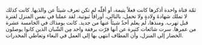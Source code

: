 ثمّة فتاة واحدة أذكرها كانت فعلاً يتيمة، أو أقلّه لم تكن تعرف شيئاً عن والدَيها. كانت كذلك لا تملك شهادةَ وِلادةٍ ولا تحمل، بالتالي، أوراقاً ثبوتية. لقد عملنا في نفس المنزل لفترة قبل تهرب. ومنذها، لم يعلم أحدٌ شيئاً عنها من جديد. كانت يومذاك في الخامسة عشرة من عمرها. سرت شائعات كثيرة عن أنها فرّت برفقة واحد مِن الشّبان الذين كانوا يوصلون الخضار إلى المنزل، وأن المطاف انتهى بها إلى العمل في البغاء وتعاطي المخدرات.
